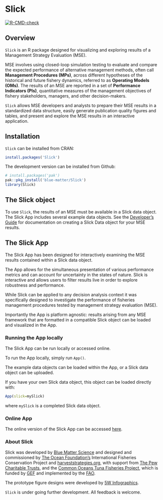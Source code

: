 
<!-- README.md is generated from README.Rmd. Please edit that file -->

# Slick

<!-- badges: start -->

<!-- [![CRAN status](https://www.r-pkg.org/badges/version/Slick)](https://CRAN.R-project.org/package=Slick) -->

[![R-CMD-check](https://github.com/Blue-Matter/Slick/actions/workflows/R-CMD-check.yaml/badge.svg)](https://github.com/Blue-Matter/Slick/actions/workflows/R-CMD-check.yaml)
<!-- badges: end -->

## Overview

`Slick` is an R package designed for visualizing and exploring results
of a Management Strategy Evaluation (MSE).

MSE involves using closed-loop simulation testing to evaluate and
compare the expected performance of alternative management methods,
often call **Management Procedures (MPs)**, across different hypotheses
of the historical and future fishery dynamics, referred to as
**Operating Models (OMs)**. The results of an MSE are reported in a set
of **Performance Indicators (PIs)**, quantitative measures of the
management objectives of fishery stakeholders, managers, and other
decision-makers.

`Slick` allows MSE developers and analysts to prepare their MSE results
in a standardized data structure, easily generate publication quality
figures and tables, and present and explore the MSE results in an
interactive application.

## Installation

`Slick` can be installed from CRAN:

``` r
install.packages('Slick')
```

The development version can be installed from Github:

``` r
# install.packages('pak')
pak::pkg_install('blue-matter/Slick')
library(Slick)
```

## The Slick object

To use `Slick`, the results of an MSE must be available in a Slick data
object. The Slick App includes several example data objects. See the
[Developer’s Guide](articles/DevelopersGuide.html) for documentation on
creating a Slick Data object for your MSE results.

## The Slick App

The Slick App has been designed for interactively examining the MSE
results contained within a Slick data object.

The App allows for the simultaneous presentation of various performance
metrics and can account for uncertainty in the states of nature. Slick
is interactive and allows users to filter results live in order to
explore robustness and performance.

While Slick can be applied to any decision analysis context it was
specifically designed to investigate the performance of fisheries
management procedures tested by management strategy evaluation (MSE).

Importantly the App is platform agnostic: results arising from any MSE
framework that are formatted in a compatible Slick object can be loaded
and visualized in the App.

### Running the App locally

The Slick App can be run locally or accessed online.

To run the App locally, simply run `App()`.

The example data objects can be loaded within the App, or a Slick data
object can be uploaded.

If you have your own Slick data object, this object can be loaded
directly with:

``` r
App(slick=mySlick)
```

where `mySlick` is a completed Slick data object.

### Online App

The online version of the Slick App can be accessed
[here](https://shiny.bluematterscience.com/app/slick).

### About Slick

Slick was developed by [Blue Matter Science](bluematterscience.com) and
designed and commissioned by [The Ocean
Foundation’s](https://oceanfdn.org/) International Fisheries
Conservation Project and
[harveststrategies.org](www.harveststrategies.org), with support from
[The Pew Charitable Trusts](https://www.pew.org/en/), and the [Common
Oceans Tuna Fisheries
Project](https://www.fao.org/in-action/commonoceans/what-we-do/tuna-fisheries/en/),
which is funded by
[GEF](https://www.thegef.org/what-we-do/topics/areas-beyond-national-jurisdiction)
and implemented by the
[FAO](https://www.fao.org/in-action/commonoceans/en/).

The prototype figure designs were developed by [5W
Infographics](https://www.5wgraphics.com/).

`Slick` is under going further development. All feedback is welcome.
